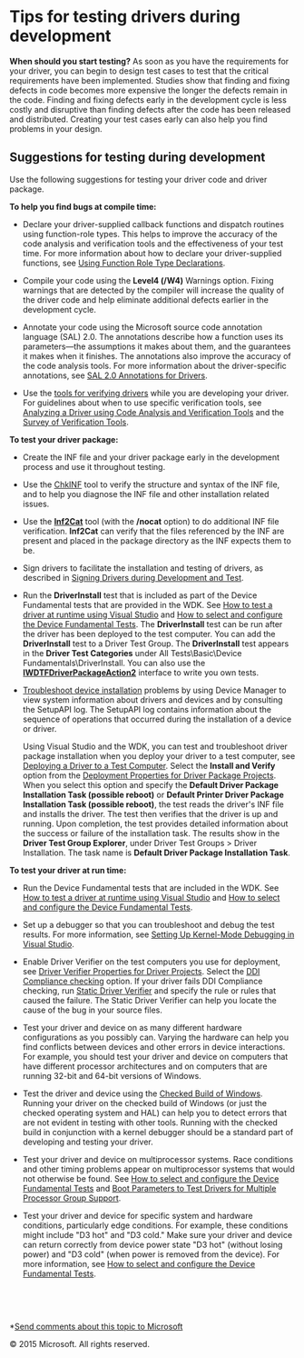 <span id="vsdriver.strategies_for_testing_drivers_during_development"></span>Tips for testing drivers during development
========================================================================================================================

**When should you start testing?** As soon as you have the requirements for your driver, you can begin to design test cases to test that the critical requirements have been implemented. Studies show that finding and fixing defects in code becomes more expensive the longer the defects remain in the code. Finding and fixing defects early in the development cycle is less costly and disruptive than finding defects after the code has been released and distributed. Creating your test cases early can also help you find problems in your design.

<span id="suggestions_for_testing_drivers"></span><span id="SUGGESTIONS_FOR_TESTING_DRIVERS"></span>Suggestions for testing during development
----------------------------------------------------------------------------------------------------------------------------------------------

Use the following suggestions for testing your driver code and driver package.

**To help you find bugs at compile time:**

-   Declare your driver-supplied callback functions and dispatch routines using function-role types. This helps to improve the accuracy of the code analysis and verification tools and the effectiveness of your test time. For more information about how to declare your driver-supplied functions, see [Using Function Role Type Declarations](https://msdn.microsoft.com/en-us/Library/Windows/Hardware/Ff554115(v=vs.85).aspx).

-   Compile your code using the **Level4 (/W4)** Warnings option. Fixing warnings that are detected by the compiler will increase the quality of the driver code and help eliminate additional defects earlier in the development cycle.
-   Annotate your code using the Microsoft source code annotation language (SAL) 2.0. The annotations describe how a function uses its parameters—the assumptions it makes about them, and the guarantees it makes when it finishes. The annotations also improve the accuracy of the code analysis tools. For more information about the driver-specific annotations, see [SAL 2.0 Annotations for Drivers](https://msdn.microsoft.com/en-us/Library/Windows/Hardware/Hh454237(v=vs.85).aspx).
-   Use the [tools for verifying drivers](https://msdn.microsoft.com/en-us/Library/Windows/Hardware/Ff552969(v=vs.85).aspx) while you are developing your driver. For guidelines about when to use specific verification tools, see [Analyzing a Driver using Code Analysis and Verification Tools](analyzing_driver_quality_by_using_code_analysis_tools.md) and the [Survey of Verification Tools](https://msdn.microsoft.com/en-us/Library/Windows/Hardware/Ff552872(v=vs.85).aspx).

**To test your driver package:**

-   Create the INF file and your driver package early in the development process and use it throughout testing.

-   Use the [ChkINF](https://msdn.microsoft.com/en-us/Library/Windows/Hardware/Ff543461(v=vs.85).aspx) tool to verify the structure and syntax of the INF file, and to help you diagnose the INF file and other installation related issues.

-   Use the [**Inf2Cat**](https://msdn.microsoft.com/en-us/Library/Windows/Hardware/Ff547089(v=vs.85).aspx) tool (with the **/nocat** option) to do additional INF file verification. **Inf2Cat** can verify that the files referenced by the INF are present and placed in the package directory as the INF expects them to be.

-   Sign drivers to facilitate the installation and testing of drivers, as described in [Signing Drivers during Development and Test](https://msdn.microsoft.com/en-us/Library/Windows/Hardware/Ff552264(v=vs.85).aspx).

-   Run the **DriverInstall** test that is included as part of the Device Fundamental tests that are provided in the WDK. See [How to test a driver at runtime using Visual Studio](testing_a_driver_at_runtime.md) and [How to select and configure the Device Fundamental Tests](how_to_select_and_configure_the_device_fundamental_tests.md). The **DriverInstall** test can be run after the driver has been deployed to the test computer. You can add the **DriverInstall** test to a Driver Test Group. The **DriverInstall** test appears in the **Driver Test Categories** under All Tests\\Basic\\Device Fundamentals\\DriverInstall. You can also use the [**IWDTFDriverPackageAction2**](https://msdn.microsoft.com/en-us/Library/Windows/Hardware/Hh406427(v=vs.85).aspx) interface to write you own tests.

-   [Troubleshoot device installation](https://msdn.microsoft.com/en-us/Library/Windows/Hardware/Ff553489(v=vs.85).aspx) problems by using Device Manager to view system information about drivers and devices and by consulting the SetupAPI log. The SetupAPI log contains information about the sequence of operations that occurred during the installation of a device or driver.

    Using Visual Studio and the WDK, you can test and troubleshoot driver package installation when you deploy your driver to a test computer, see [Deploying a Driver to a Test Computer](deploying_a_driver_to_a_test_computer.md). Select the **Install and Verify** option from the [Deployment Properties for Driver Package Projects](deployment_properties_for_driver_projects.md). When you select this option and specify the **Default Driver Package Installation Task (possible reboot)** or **Default Printer Driver Package Installation Task (possible reboot)**, the test reads the driver's INF file and installs the driver. The test then verifies that the driver is up and running. Upon completion, the test provides detailed information about the success or failure of the installation task. The results show in the **Driver Test Group Explorer**, under Driver Test Groups &gt; Driver Installation. The task name is **Default Driver Package Installation Task**.

**To test your driver at run time:**

-   Run the Device Fundamental tests that are included in the WDK. See [How to test a driver at runtime using Visual Studio](testing_a_driver_at_runtime.md) and [How to select and configure the Device Fundamental Tests](how_to_select_and_configure_the_device_fundamental_tests.md).

-   Set up a debugger so that you can troubleshoot and debug the test results. For more information, see [Setting Up Kernel-Mode Debugging in Visual Studio](debugger.setting_up_kernel-mode_debugging_in_visual_studio).
-   Enable Driver Verifier on the test computers you use for deployment, see [Driver Verifier Properties for Driver Projects](driver_verifier_properties_for__driver_projects.md). Select the [DDI Compliance checking](https://msdn.microsoft.com/en-us/Library/Windows/Hardware/Hh454208(v=vs.85).aspx) option. If your driver fails DDI Compliance checking, run [Static Driver Verifier](https://msdn.microsoft.com/en-us/Library/Windows/Hardware/Ff552808(v=vs.85).aspx) and specify the rule or rules that caused the failure. The Static Driver Verifier can help you locate the cause of the bug in your source files.
-   Test your driver and device on as many different hardware configurations as you possibly can. Varying the hardware can help you find conflicts between devices and other errors in device interactions. For example, you should test your driver and device on computers that have different processor architectures and on computers that are running 32-bit and 64-bit versions of Windows.

-   Test the driver and device using the [Checked Build of Windows](https://msdn.microsoft.com/en-us/Library/Windows/Hardware/Ff543457(v=vs.85).aspx). Running your driver on the checked build of Windows (or just the checked operating system and HAL) can help you to detect errors that are not evident in testing with other tools. Running with the checked build in conjunction with a kernel debugger should be a standard part of developing and testing your driver.
-   Test your driver and device on multiprocessor systems. Race conditions and other timing problems appear on multiprocessor systems that would not otherwise be found. See [How to select and configure the Device Fundamental Tests](how_to_select_and_configure_the_device_fundamental_tests.md) and [Boot Parameters to Test Drivers for Multiple Processor Group Support](https://msdn.microsoft.com/en-us/Library/Windows/Hardware/Ff542298(v=vs.85).aspx).

-   Test your driver and device for specific system and hardware conditions, particularly edge conditions. For example, these conditions might include "D3 hot" and "D3 cold." Make sure your driver and device can return correctly from device power state "D3 hot" (without losing power) and "D3 cold" (when power is removed from the device). For more information, see [How to select and configure the Device Fundamental Tests](how_to_select_and_configure_the_device_fundamental_tests.md).

 

 

*[Send comments about this topic to Microsoft](mailto:wsddocfb@microsoft.com?subject=Documentation%20feedback%20[VsDriver\vsdriver]:%20Tips%20for%20testing%20drivers%20during%20development%20%20RELEASE:%20(9/30/2015)&body=%0A%0APRIVACY%20STATEMENT%0A%0AWe%20use%20your%20feedback%20to%20improve%20the%20documentation.%20We%20don't%20use%20your%20email%20address%20for%20any%20other%20purpose,%20and%20we'll%20remove%20your%20email%20address%20from%20our%20system%20after%20the%20issue%20that%20you're%20reporting%20is%20fixed.%20While%20we're%20working%20to%20fix%20this%20issue,%20we%20might%20send%20you%20an%20email%20message%20to%20ask%20for%20more%20info.%20Later,%20we%20might%20also%20send%20you%20an%20email%20message%20to%20let%20you%20know%20that%20we've%20addressed%20your%20feedback.%0A%0AFor%20more%20info%20about%20Microsoft's%20privacy%20policy,%20see%20http://privacy.microsoft.com/en-us/default.aspx. "Send comments about this topic to Microsoft")

© 2015 Microsoft. All rights reserved.

